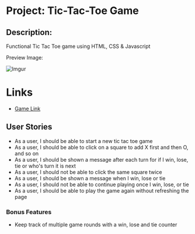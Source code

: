 # Project: Tic-Tac-Toe Game

## Description:

   Functional Tic Tac Toe game using HTML, CSS & Javascript
   
   Preview Image:
   
   ![Imgur](https://i.imgur.com/A2710Mk.png)
   
# Links
   
   * [Game Link](https://thecaliforniacoder.github.io/Tic-Tac-Toe/)

## User Stories

   * As a user, I should be able to start a new tic tac toe game
   * As a user, I should be able to click on a square to add X first and then O, and so on
   * As a user, I should be shown a message after each turn for if I win, lose, tie or who's turn it is next
   * As a user, I should not be able to click the same square twice
   * As a user, I should be shown a message when I win, lose or tie
   * As a user, I should not be able to continue playing once I win, lose, or tie
   * As a user, I should be able to play the game again without refreshing the page

### Bonus Features

   * Keep track of multiple game rounds with a win, lose and tie counter

